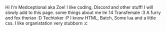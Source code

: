Hi I'm Medceptional aka Zoe! 
I like coding, Discord and other stuff!
I will slowly add to this page. 
some things about me 
Im 14
Transfemale :3 
A furry and fox therian :D
Techtoker :P
 I know HTML, Batch, Some lua and a little css. 
I like organistation
very stubborn :c 
